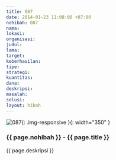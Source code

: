 ```yaml
---
title: 087
date: 2014-01-23 11:08:00 +07:00
nohibah: 087
nama: 
lokasi: 
organisasi: 
judul: 
lama: 
target: 
keberhasilan: 
tipe: 
strategi: 
kuantitas: 
dana: 
deskripsi: 
masalah: 
solusi: 
layout: hibah
---
```


![087](/static/img/hibahcms/087.png){: .img-responsive }{: width="350" }

### {{ page.nohibah }} - {{ page.title }}

{{ page.deskripsi }}
